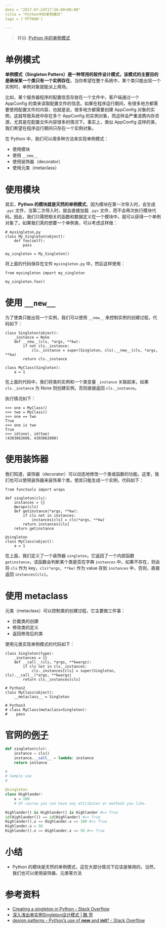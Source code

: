 ```yaml
---
date = "2017-07-24T17:56:00+08:00"
title = "Python中的单例模式"
tags = ['PYTHON']

---
```


> 转自: [Python 中的单例模式](http://funhacks.net/2017/01/17/singleton/)

# 单例模式

**单例模式（Singleton Pattern）**是一种常用的软件设计模式，该模式的主要目的是确保**某一个类只有一个实例存在**。当你希望在整个系统中，某个类只能出现一个实例时，单例对象就能派上用场。

比如，某个服务器程序的配置信息存放在一个文件中，客户端通过一个 AppConfig 的类来读取配置文件的信息。如果在程序运行期间，有很多地方都需要使用配置文件的内容，也就是说，很多地方都需要创建 AppConfig 对象的实例，这就导致系统中存在多个 AppConfig 的实例对象，而这样会严重浪费内存资源，尤其是在配置文件内容很多的情况下。事实上，类似 AppConfig 这样的类，我们希望在程序运行期间只存在一个实例对象。

在 Python 中，我们可以用多种方法来实现单例模式：

- 使用模块
- 使用 `__new__`
- 使用装饰器（decorator）
- 使用元类（metaclass）

# 使用模块

其实，**Python 的模块就是天然的单例模式**，因为模块在第一次导入时，会生成 `.pyc` 文件，当第二次导入时，就会直接加载 `.pyc` 文件，而不会再次执行模块代码。因此，我们只需把相关的函数和数据定义在一个模块中，就可以获得一个单例对象了。如果我们真的想要一个单例类，可以考虑这样做：

```
# mysingleton.py
class My_Singleton(object):
    def foo(self):
        pass

my_singleton = My_Singleton()
```

将上面的代码保存在文件 `mysingleton.py` 中，然后这样使用：

```
from mysingleton import my_singleton

my_singleton.foo()
```

# 使用 `__new__`

为了使类只能出现一个实例，我们可以使用 `__new__` 来控制实例的创建过程，代码如下：

```
class Singleton(object):
    _instance = None
    def __new__(cls, *args, **kw):
        if not cls._instance:
            cls._instance = super(Singleton, cls).__new__(cls, *args, **kw)  
        return cls._instance  

class MyClass(Singleton):  
    a = 1
```

在上面的代码中，我们将类的实例和一个类变量 `_instance` 关联起来，如果 `cls._instance` 为 None 则创建实例，否则直接返回 `cls._instance`。

执行情况如下：

```
>>> one = MyClass()
>>> two = MyClass()
>>> one == two
True
>>> one is two
True
>>> id(one), id(two)
(4303862608, 4303862608)
```

# 使用装饰器

我们知道，装饰器（decorator）可以动态地修改一个类或函数的功能。这里，我们也可以使用装饰器来装饰某个类，使其只能生成一个实例，代码如下：

```
from functools import wraps

def singleton(cls):
    instances = {}
    @wraps(cls)
    def getinstance(*args, **kw):
        if cls not in instances:
            instances[cls] = cls(*args, **kw)
        return instances[cls]
    return getinstance

@singleton
class MyClass(object):
    a = 1
```

在上面，我们定义了一个装饰器 `singleton`，它返回了一个内部函数 `getinstance`，该函数会判断某个类是否在字典 `instances` 中，如果不存在，则会将 `cls` 作为 key，`cls(*args, **kw)` 作为 value 存到 `instances` 中，否则，直接返回 `instances[cls]`。

# 使用 metaclass

元类（metaclass）可以控制类的创建过程，它主要做三件事：

- 拦截类的创建
- 修改类的定义
- 返回修改后的类

使用元类实现单例模式的代码如下：

```
class Singleton(type):
    _instances = {}
    def __call__(cls, *args, **kwargs):
        if cls not in cls._instances:
            cls._instances[cls] = super(Singleton, cls).__call__(*args, **kwargs)
        return cls._instances[cls]

# Python2
class MyClass(object):
    __metaclass__ = Singleton

# Python3
# class MyClass(metaclass=Singleton):
#    pass
```

# 官网的[例子](https://wiki.python.org/moin/PythonDecoratorLibrary#Singleton)
```python
def singleton(cls):
    instance = cls()
    instance.__call__ = lambda: instance
    return instance

#
# Sample use
#

@singleton
class Highlander:
    x = 100
    # Of course you can have any attributes or methods you like.

Highlander() is Highlander() is Highlander #=> True
id(Highlander()) == id(Highlander) #=> True
Highlander().x == Highlander.x == 100 #=> True
Highlander.x = 50
Highlander().x == Highlander.x == 50 #=> True
```

# 小结

- Python 的模块是天然的单例模式，这在大部分情况下应该是够用的，当然，我们也可以使用装饰器、元类等方法

# 参考资料

- [Creating a singleton in Python - Stack Overflow](http://stackoverflow.com/questions/6760685/creating-a-singleton-in-python)
- [深入浅出单实例Singleton设计模式 | 酷 壳](http://coolshell.cn/articles/265.html)
- [design patterns - Python’s use of **new** and **init**? - Stack Overflow](http://stackoverflow.com/questions/674304/pythons-use-of-new-and-init)